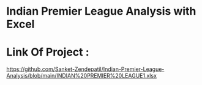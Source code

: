 # Indian Premier League Analysis with Excel

# Link Of Project :
https://github.com/Sanket-Zendepatil/Indian-Premier-League-Analysis/blob/main/INDIAN%20PREMIER%20LEAGUE1.xlsx
